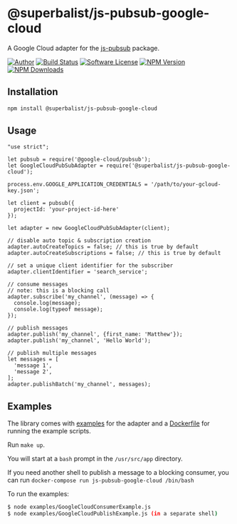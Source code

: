 # @superbalist/js-pubsub-google-cloud

A Google Cloud adapter for the [js-pubsub](https://github.com/Superbalist/js-pubsub) package.

[![Author](http://img.shields.io/badge/author-@superbalist-blue.svg?style=flat-square)](https://twitter.com/superbalist)
[![Build Status](https://img.shields.io/travis/Superbalist/js-pubsub-google-cloud/master.svg?style=flat-square)](https://travis-ci.org/Superbalist/js-pubsub-google-cloud)
[![Software License](https://img.shields.io/badge/license-MIT-brightgreen.svg?style=flat-square)](LICENSE)
[![NPM Version](https://img.shields.io/npm/v/@superbalist/js-pubsub-google-cloud.svg)](https://www.npmjs.com/package/@superbalist/js-pubsub-google-cloud)
[![NPM Downloads](https://img.shields.io/npm/dt/@superbalist/js-pubsub-google-cloud.svg)](https://www.npmjs.com/package/@superbalist/js-pubsub-google-cloud)


## Installation

```bash
npm install @superbalist/js-pubsub-google-cloud
```
    
## Usage

```node
"use strict";

let pubsub = require('@google-cloud/pubsub');
let GoogleCloudPubSubAdapter = require('@superbalist/js-pubsub-google-cloud');

process.env.GOOGLE_APPLICATION_CREDENTIALS = '/path/to/your-gcloud-key.json';

let client = pubsub({
  projectId: 'your-project-id-here'
});

let adapter = new GoogleCloudPubSubAdapter(client);

// disable auto topic & subscription creation
adapter.autoCreateTopics = false; // this is true by default
adapter.autoCreateSubscriptions = false; // this is true by default

// set a unique client identifier for the subscriber
adapter.clientIdentifier = 'search_service';

// consume messages
// note: this is a blocking call
adapter.subscribe('my_channel', (message) => {
  console.log(message);
  console.log(typeof message);
});

// publish messages
adapter.publish('my_channel', {first_name: 'Matthew'});
adapter.publish('my_channel', 'Hello World');

// publish multiple messages
let messages = [
  'message 1',
  'message 2',
];
adapter.publishBatch('my_channel', messages);
```

## Examples

The library comes with [examples](examples) for the adapter and a [Dockerfile](Dockerfile) for
running the example scripts.

Run `make up`.

You will start at a `bash` prompt in the `/usr/src/app` directory.

If you need another shell to publish a message to a blocking consumer, you can run `docker-compose run js-pubsub-google-cloud /bin/bash`

To run the examples:
```bash
$ node examples/GoogleCloudConsumerExample.js
$ node examples/GoogleCloudPublishExample.js (in a separate shell)
```
